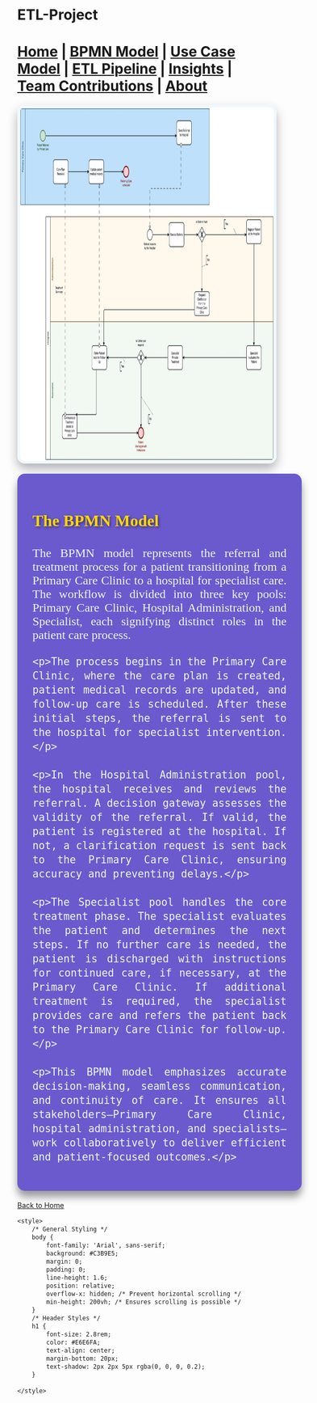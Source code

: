 # ETL-Project




[Home](index.md) | [BPMN Model](bpmn.md) | [Use Case Model](use_case.md) | [ETL Pipeline](etl_pipeline.md) | [Insights](insights.md) | [Team Contributions](team.md) | [About](about.md)
=======



<img
    alt="img.png"
    height="700"
    src="img.png"
    width="1100"
    style="border: 5px solid #F0F8FF; border-radius: 15px; box-shadow: 0 10px 20px rgba(0, 0, 0, 0.3); margin: 20px auto; display: block; transition: transform 0.3s ease, box-shadow 0.3s ease;"
    class="hover-image"
/>

<style>
    /* Hover Effect for Image */
    .hover-image:hover {
        transform: translateY(-10px); /* Pop-Up Effect */
        box-shadow: 0 15px 30px rgba(0, 0, 0, 0.5); /* Enhanced Shadow on Hover */
    }
</style>



<div class="hover-box" style="background: #6A5ACD; color: #F0F8FF; padding: 30px; border-radius: 15px; margin: 20px auto; width: 100%; max-width: 1100px; box-shadow: 0 12px 16px rgba(0, 0, 0, 0.4); text-align: justify; font-family: 'Georgia', serif; font-size: 1.5rem; transition: transform 0.3s ease, box-shadow 0.3s ease;">
    <h3 style="color: #FFD700; text-shadow: 2px 2px 5px rgba(0, 0, 0, 0.5); font-size: 2rem;">The BPMN Model</h3>
    <p>The BPMN model represents the referral and treatment process for a patient transitioning from a Primary Care Clinic to a hospital for specialist care. The workflow is divided into three key pools: Primary Care Clinic, Hospital Administration, and Specialist, each signifying distinct roles in the patient care process.</p>

    <p>The process begins in the Primary Care Clinic, where the care plan is created, patient medical records are updated, and follow-up care is scheduled. After these initial steps, the referral is sent to the hospital for specialist intervention.</p>

    <p>In the Hospital Administration pool, the hospital receives and reviews the referral. A decision gateway assesses the validity of the referral. If valid, the patient is registered at the hospital. If not, a clarification request is sent back to the Primary Care Clinic, ensuring accuracy and preventing delays.</p>

    <p>The Specialist pool handles the core treatment phase. The specialist evaluates the patient and determines the next steps. If no further care is needed, the patient is discharged with instructions for continued care, if necessary, at the Primary Care Clinic. If additional treatment is required, the specialist provides care and refers the patient back to the Primary Care Clinic for follow-up.</p>

    <p>This BPMN model emphasizes accurate decision-making, seamless communication, and continuity of care. It ensures all stakeholders—Primary Care Clinic, hospital administration, and specialists—work collaboratively to deliver efficient and patient-focused outcomes.</p>
</div>

<style>
    /* Hover Effect for 3D Pop-Up */
    .hover-box:hover {
        transform: translateY(-10px); /* Pop-Up Effect */
        box-shadow: 0 15px 25px rgba(0, 0, 0, 0.5); /* Enhanced Shadow on Hover */
    }
</style>

[Back to Home](index.md)

<html lang="en">
<head>
    <meta charset="UTF-8">
    <meta name="viewport" content="width=device-width, initial-scale=1.0">
    <title>ETL Project Overview</title>

    <style>
        /* General Styling */
        body {
            font-family: 'Arial', sans-serif;
            background: #C3B9E5; 
            margin: 0;
            padding: 0;
            line-height: 1.6;
            position: relative;
            overflow-x: hidden; /* Prevent horizontal scrolling */
            min-height: 200vh; /* Ensures scrolling is possible */
        }
        /* Header Styles */
        h1 {
            font-size: 2.8rem;
            color: #E6E6FA;
            text-align: center;
            margin-bottom: 20px;
            text-shadow: 2px 2px 5px rgba(0, 0, 0, 0.2);
        }

    </style>
</head>
<body>

  






